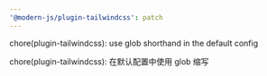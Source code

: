 ```yaml
---
'@modern-js/plugin-tailwindcss': patch
---
```


chore(plugin-tailwindcss): use glob shorthand in the default config

chore(plugin-tailwindcss): 在默认配置中使用 glob 缩写
